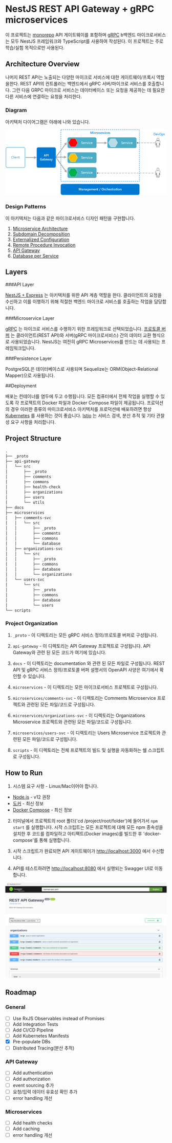 # NestJS REST API Gateway + gRPC microservices

이 프로젝트는 [monorepo](https://gomonorepo.org/) API 게이트웨이를 포함하며 [gRPC](https://grpc.io/) b백엔드 마이크로서비스는 모두 NestJS 프레임워크와 TypeScript를 사용하여 작성된다. 이 프로젝트는 주로 학습/실험 목적으로만 사용된다.


## Architecture Overview

나머지 REST API는 노출되는 다양한 마이크로 서비스에 대한 게이트웨이/프록시 역할을한다. REST API의 컨트롤러는 백엔드에서 gRPC 서버/마이크로 서비스를 호출합니다. 그런 다음 GRPC 마이크로 서비스는 데이터베이스 또는 요청을 제공하는 데 필요한 다른 서비스에 연결하는 요청을 처리한다.

### Diagram

아키텍처 다이어그램은 아래에 나와 있습니다.

![Architecture Diagram](./docs/img/archi-diagram.png)

### Design Patterns

이 아키텍처는 다음과 같은 마이크로서비스 디자인 패턴을 구현합니다.

1. [Microservice Architecture](https://microservices.io/patterns/microservices.html)
2. [Subdomain Decomposition](https://microservices.io/patterns/decomposition/decompose-by-subdomain.html)
3. [Externalized Configuration](https://microservices.io/patterns/externalized-configuration.html)
4. [Remote Procedure Invocation](https://microservices.io/patterns/communication-style/rpi.html)
5. [API Gateway](https://microservices.io/patterns/apigateway.html)
6. [Database per Service](https://microservices.io/patterns/data/database-per-service.html)

## Layers

###API Layer

[NestJS + Express](https://nestjs.com/) 는 아키텍처를 위한 API 계층 역할을 한다. 클라이언트의 요청을 수신하고 이를 이행하기 위해 적절한 백엔드 마이크로 서비스를 호출하는 작업을 담당합니다.

###Microservice Layer

[gRPC](https://grpc.io/) 는 마이크로 서비스를 수행하기 위한 프레임워크로 선택되었습니다. [프로토콜 버퍼](https://developers.google.com/protocol-buffers/) 는 클라이언트(REST API)와 서버(gRPC 마이크로서비스) 간의 데이터 교환 형식으로 사용되었습니다. NestJS는 여전히 gRPC Microservices를 만드는 데 사용되는 프레임워크입니다.

###Persistence Layer

PostgreSQL은 데이터베이스로 사용되며 Sequelize는 ORM(Object-Relational Mapper)으로 사용됩니다.

##Deployment

배포는 컨테이너를 염두에 두고 수행됩니다. 모든 컴퓨터에서 전체 작업을 실행할 수 있도록 각 프로젝트의 Docker 파일과 Docker Compose 파일이 제공됩니다. 프로덕션의 경우 이러한 종류의 마이크로서비스 아키텍처를 프로덕션에 배포하려면 항상 [Kubernetes](https://kubernetes.io/) 를 사용하는 것이 좋습니다. [Istio](https://istio.io/) 는 서비스 검색, 분산 추적 및 기타 관찰성 요구 사항을 처리합니다.

## Project Structure

```
.
├── _proto
├── api-gateway
│   └── src
│       ├── _proto
│       ├── comments
│       ├── commons
│       ├── health-check
│       ├── organizations
│       ├── users
│       └── utils
├── docs
├── microservices
│   ├── comments-svc
│   │   └── src
│   │       ├── _proto
│   │       ├── comments
│   │       ├── commons
│   │       └── database
│   ├── organizations-svc
│   │   └── src
│   │       ├── _proto
│   │       ├── commons
│   │       ├── database
│   │       └── organizations
│   └── users-svc
│       └── src
│           ├── _proto
│           ├── commons
│           ├── database
│           └── users
└── scripts
```

### Project Organization

1. `_proto` - 이 디렉토리는 모든 gRPC 서비스 정의/프로토콜 버퍼로 구성됩니다.

2. `api-gateway` - 이 디렉토리는 API Gateway 프로젝트로 구성됩니다. API Gateway와 관련 된 모든 코드가 여기에 있습니다.

3. `docs` - 이 디렉토리는 documentation 와 관련 된 모든 파일로 구성됩니다. REST API 및 gRPC 서비스 정의/프로토콜 버퍼 설명서의 OpenAPI 사양은 여기에서 확인할 수 있습니다.

4. `microservices` - 이 디렉토리는 모든 마이크로서비스 프로젝트로 구성됩니다.

5. `microservices/comments-svc` - 이 디렉토리는 Comments Microservice 프로젝트와 관련된 모든 파일/코드로 구성됩니다.

6. `microservices/organizations-svc` - 이 디렉토리는 Organizations Microservice 프로젝트와 관련된 모든 파일/코드로 구성됩니다.

7. `microservices/users-svc` - 이 디렉토리는 Users Microservice 프로젝트와 관련된 모든 파일/코드로 구성됩니다.

8. `scripts` - 이 디렉토리는 전체 프로젝트의 빌드 및 실행을 자동화하는 쉘 스크립트로 구성됩니다.

## How to Run

1. 시스템 요구 사항 - Linux/Mac이어야 합니다.
- [Node.js](https://nodejs.org/en/) - v12 권장
- [도커](https://docs.docker.com/install/) - 최신 정보
- [Docker Compose](https://docs.docker.com/compose/install/) - 최신 정보

2. 터미널에서 프로젝트의 root 폴더('cd /project/root/folder')에 들어가서 `npm start` 를 실행합니다. 시작 스크립트는 모든 프로젝트에 대해 모든 npm 종속성을 설치한 후 코드를 컴파일하고 아티팩트(Docker images)를 빌드한 후 'docker-compose'를 통해 실행합니다.

3. 시작 스크립트가 완료되면 API 게이트웨이가 [http://localhost:3000](http://localhost:3000) 에서 수신합니다.

4. API를 테스트하려면 [http://localhost:8080](http://localhost:8080) 에서 실행되는 Swagger UI로 이동합니다.

![REST UI](./docs/img/rest-ui.png)

## Roadmap

### General

- [ ] Use RxJS Observables instead of Promises
- [ ] Add Integration Tests
- [ ] Add CI/CD Pipeline
- [ ] Add Kubernetes Manifests
- [x] Pre-populate DBs
- [ ] Distributed Tracing(분산 추적)

### API Gateway

- [ ] Add authentication
- [ ] Add authorization
- [ ] event sourcing 추가
- [ ] 요청/입력 데이터 유효성 확인 추가
- [ ] error handling 개선
  
### Microservices

- [ ] Add health checks
- [ ] Add caching
- [ ] error handling 개선
